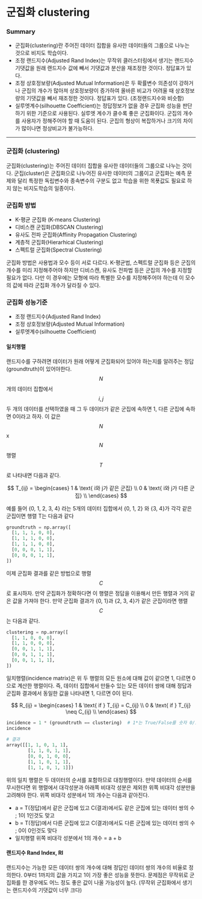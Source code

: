 <script> MathJax.Hub.Queue(["Typeset",MathJax.Hub]); </script>

# 군집화 clustering

### Summary

- 군집화(clustering)란 주어진 데이터 집합을 유사한 데이터들의 그룹으로 나누는 것으로 비지도 학습이다.
- 조정 랜드지수(Adjusted Rand Index)는 무작위 클러스터링에서 생기는 랜드지수 기댓값을 원래 랜드지수 값에 빼서 기댓값과 분산을 재조정한 것이다. 정답표가 있다.
- 조정 상호정보량(Adjusted Mutual Information)은 두 확률변수 의존성이 강하거나 군집의 개수가 많아져 상호정보량이 증가하여 올바른 비교가 어려울 때 상호정보량의 기댓값을 빼서 재조정한 것이다. 정답표가 있다. (조정랜드지수와 비슷함)
- 실루엣계수(silhouette Coefficient)는 정답정보가 없을 경우 군집화 성능을 판단하기 위한 기준으로 사용된다. 실루엣 계수가 클수록 좋은 군집화이다. 군집의 개수를 사용자가 정해주어야 할 때 도움이 된다. 군집의 형상이 복잡하거나 크기의 차이가 많이나면 정상비교가 불가능하다. 
________________________________________

### 군집화 (clustering)

군집화(clustering)는 주어진 데이터 집합을 유사한 데이터들의 그룹으로 나누는 것이다. 군집(cluster)은 군집화으로 나누어진 유사한 데이터의 그룹이고 군집화는 예측 문제와 달리 특정한 독립변수와 종속변수의 구분도 없고 학습을 위한 목푯값도 필요로 하지 않는 비지도학습의 일종이다.

### 군집화 방법

- K-평균 군집화 (K-means Clustering)
- 디비스캔 군집화(DBSCAN Clustering)
- 유사도 전파 군집화(Affinity Propagation Clustering)
- 계층적 군집화(Hierarhical Clustering)
- 스펙트럴 군집화(Spectral Clustering)

군집화 방법은 사용법과 모수 등이 서로 다르다. K-평균법, 스펙트럴 군집화 등은 군집의 개수를 미리 지정해주어야 하지만 디비스캔, 유사도 전파법 등은 군집의 개수를 지정할 필요가 없다. 다만 이 경우에는 모형에 따라 특별한 모수를 지정해주어야 하는데 이 모수의 값에 따라 군집화 개수가 달라질 수 있다. 

### 군집화 성능기준

- 조정 랜드지수(Adjusted Rand Index) 
- 조정 상호정보량(Adjusted Mutual Information)
- 실루엣계수(silhouette Coefficient)

#### 일치행렬

랜드지수를 구하려면 데이터가 원래 어떻게 군집화되어 있어야 하는지를 알려주는 정답(groundtruth)이 있어야한다. $$N$$개의 데이터 집합에서 $$i, j$$ 두 개의 데이터를 선택하였을 때 그 두 데이터가 같은 군집에 속하면 1, 다른 군집에 속하면 0이라고 하자. 이 값은 $$N$$ x $$N$$ 행렬 $$T$$ 로 나타내면 다음과 같다.

$$
T_{ij} = 
\begin{cases} 
1 & \text{ i와 j가 같은 군집} \\
0 & \text{ i와 j가 다른 군집} \\
\end{cases}
$$

예를 들어 {0, 1, 2, 3, 4} 라는 5개의 데이터 집합에서 {0, 1, 2} 와 {3, 4}가 각각 같은 군집이면 행렬 T는 다음과 같다

~~~python
groundtruth = np.array([
  [1, 1, 1, 0, 0],
  [1, 1, 1, 0, 0],
  [1, 1, 1, 0, 0],
  [0, 0, 0, 1, 1],
  [0, 0, 0, 1, 1],
])
~~~

이제 군집화 결과를 같은 방법으로 행렬 $$C$$로 표시하자. 만약 군집화가 정확하다면 이 행렬은 정답을 이용해서 만든 행렬과 거의 같은 값을 가져야 한다. 만약 군집화 결과가 {0, 1}과 {2, 3, 4}가 같은 군집이라면 행렬 $$C$$ 는 다음과 같다.

~~~python
clustering = np.array([
  [1, 1, 0, 0, 0],
  [1, 1, 0, 0, 0],
  [0, 0, 1, 1, 1],
  [0, 0, 1, 1, 1],
  [0, 0, 1, 1, 1],
])
~~~

일치행렬(incidence matrix)은 위 두 행렬의 모든 원소에 대해 값이 같으면 1, 다르면 0으로 계산한 행렬이다. 즉, 데이터 집합에서 만들수 있는 모든 데이터 쌍에 대해 정답과 군집화 결과에서 동일한 값을 나타내면 1, 다르면 0이 된다.

$$
R_{ij} = 
\begin{cases} 
1 & \text{ if } T_{ij} = C_{ij} \\
0 & \text{ if } T_{ij} \neq C_{ij} \\
\end{cases}
$$

~~~python
incidence = 1 * (groundtruth == clustering)  # 1*는 True/False를 숫자 0/1로 바꾸기 위한 계산 
incidence
  
# 결과
array([[1, 1, 0, 1, 1],
        [1, 1, 0, 1, 1],
        [0, 0, 1, 0, 0],
        [1, 1, 0, 1, 1],
        [1, 1, 0, 1, 1]])
~~~

위의 일치 행렬은 두 데이터의 순서를 포함하므로 대칭행렬이다. 만약 데이터의 순서를 무시한다면 위 행렬에서 대각성분과 아래쪽 비대각 성분은 제외한 위쪽 비대각 성분만을 고려해야 한다. 위쪽 비대각 성분에서 1의 개수는 다음과 같아진다. 
- a = T(정답)에서 같은 군집에 있고 C(결과)에서도 같은 군집에 있는 데이터 쌍의 수 ; 1이 1인것도 맞고
- b = T(정답)에서 다른 군집에 있고 C(결과)에서도 다른 군집에 있는 데이터 쌍의 수 ; 0이 0인것도 맞다
- 일치행렬 위쪽 비대각 성분에서 1의 개수 = a + b

#### 랜드지수 Rand Index, RI

랜드지수는 가능한 모든 데이터 쌍의 개수에 대해 정답인 데이터 쌍의 개수의 비율로 정의한다. 0부터 1까지의 값을 가지고 1이 가장 좋은 성능을 뜻한다. 문제점은 무작위로 군집화를 한 경우에도 어느 정도 좋은 값이 나올 가능성이 높다. (무작위 군집화에서 생기는 랜드지수의 기댓값이 너무 크다)

